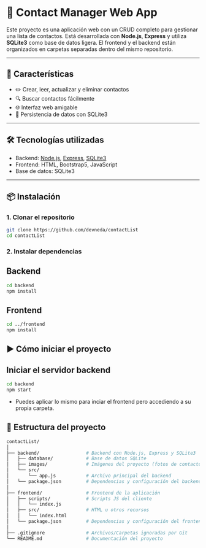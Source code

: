 # 📇 Contact Manager Web App

Este proyecto es una aplicación web con un CRUD completo para gestionar una lista de contactos. Está desarrollada con **Node.js**, **Express** y utiliza **SQLite3** como base de datos ligera. El frontend y el backend están organizados en carpetas separadas dentro del mismo repositorio.

---

## 🚀 Características

- ✏️ Crear, leer, actualizar y eliminar contactos
- 🔍 Buscar contactos fácilmente
- 🌐 Interfaz web amigable
- 💾 Persistencia de datos con SQLite3

---

## 🛠️ Tecnologías utilizadas

- Backend: [Node.js](https://nodejs.org/), [Express](https://expressjs.com/), [SQLite3](https://www.sqlite.org/index.html)
- Frontend: HTML, Bootstrap5, JavaScript 
- Base de datos: SQLite3

---

## 📦 Instalación

### 1. Clonar el repositorio

```bash
git clone https://github.com/devneda/contactList
cd contactList
```

### 2. Instalar dependencias

## Backend

```bash
cd backend
npm install
```
## Frontend

```bash
cd ../frontend
npm install
```
## ▶️ Cómo iniciar el proyecto

## Iniciar el servidor backend

```bash
cd backend
npm start
```
- Puedes aplicar lo mismo para inciar el frontend pero accediendo a su propia carpeta.

## 📁 Estructura del proyecto
```bash
contactList/
│
├── backend/                 # Backend con Node.js, Express y SQLite3
│   ├── database/            # Base de datos SQLite
│   ├── images/              # Imágenes del proyecto (fotos de contactos)
│   └── src/
│       └── app.js           # Archivo principal del backend
│   └── package.json         # Dependencias y configuración del backend
│
├── frontend/                # Frontend de la aplicación
│   ├── scripts/             # Scripts JS del cliente
│   │   └── index.js
│   ├── src/                 # HTML u otros recursos
│   │   └── index.html
│   └── package.json         # Dependencias y configuración del frontend
│
├── .gitignore               # Archivos/Carpetas ignoradas por Git
└── README.md                # Documentación del proyecto
```

